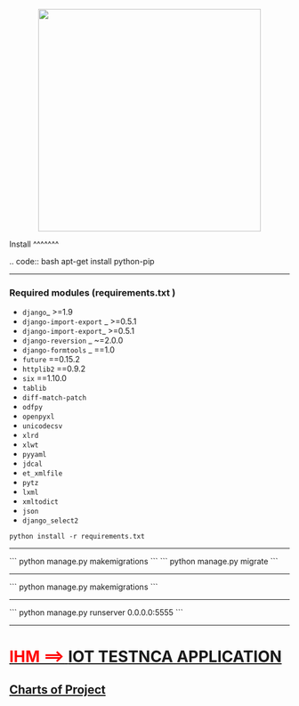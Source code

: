<p align="center">
  <img src="http://16-u0117.intranice.ville-nice.fr:5555/site_media/images/téléchargement.png" width="400"/>
</p>

Install
^^^^^^^

.. code:: bash
apt-get install python-pip
<hr/>

<span><h3>Required modules (requirements.txt ) </h3></span>

-  `django`_ >=1.9
-  `django-import-export` _ >=0.5.1
-  `django-import-export`_ >=0.5.1
-  `django-reversion` _ ~=2.0.0
-  `django-formtools` _ ==1.0
-  `future` ==0.15.2
-  `httplib2` ==0.9.2
-  `six` ==1.10.0
-  `tablib` 
-  `diff-match-patch` 
-  `odfpy` 
-  `openpyxl` 
-  `unicodecsv` 
-  `xlrd` 
-  `xlwt` 
-  `pyyaml` 
-  `jdcal` 
-  `et_xmlfile` 
-  `pytz` 
-  `lxml` 
-  `xmltodict` 
-  `json`
-  `django_select2`


```
python install -r requirements.txt
```
<hr/>
```
python manage.py makemigrations
```
```
python manage.py migrate
```
<hr/>
```
python manage.py makemigrations
```
<hr/>
```
python manage.py runserver 0.0.0.0:5555
```
<hr/>
<p>
    <h1><u><font color="red">IHM ==></font> </u><a href="http://16-u0117.intranice.ville-nice.fr:5555/"> IOT TESTNCA APPLICATION </a></h1>
</p>
<h2> <a href ="https://gitlab.nicecotedazur.org/SmartCities/Fiware/graphs/master/charts">Charts of Project</a></h2>
